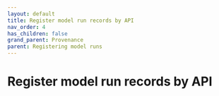 ```yaml
---
layout: default
title: Register model run records by API
nav_order: 4
has_children: false
grand_parent: Provenance
parent: Registering model runs
---
```

# Register model run records by API